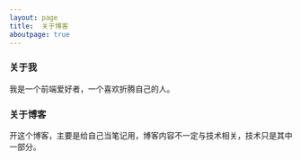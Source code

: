 ```yaml
---
layout: page
title:  关于博客
aboutpage: true
---
```


### 关于我

我是一个前端爱好者，一个喜欢折腾自己的人。

### 关于博客
开这个博客，主要是给自己当笔记用，博客内容不一定与技术相关，技术只是其中一部分。




